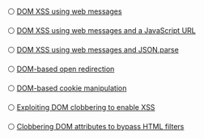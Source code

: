 ⚪ [DOM XSS using web messages](https://portswigger.net/web-security/dom-based/controlling-the-web-message-source/lab-dom-xss-using-web-messages)


⚪ [DOM XSS using web messages and a JavaScript URL](https://portswigger.net/web-security/dom-based/controlling-the-web-message-source/lab-dom-xss-using-web-messages-and-a-javascript-url)


⚪ [DOM XSS using web messages and JSON.parse](https://portswigger.net/web-security/dom-based/controlling-the-web-message-source/lab-dom-xss-using-web-messages-and-json-parse)


⚪ [DOM-based open redirection](https://portswigger.net/web-security/dom-based/open-redirection/lab-dom-open-redirection)


⚪ [DOM-based cookie manipulation](https://portswigger.net/web-security/dom-based/cookie-manipulation/lab-dom-cookie-manipulation)


⚪ [Exploiting DOM clobbering to enable XSS](https://portswigger.net/web-security/dom-based/dom-clobbering/lab-dom-xss-exploiting-dom-clobbering)


⚪ [Clobbering DOM attributes to bypass HTML filters](https://portswigger.net/web-security/dom-based/dom-clobbering/lab-dom-clobbering-attributes-to-bypass-html-filters)
